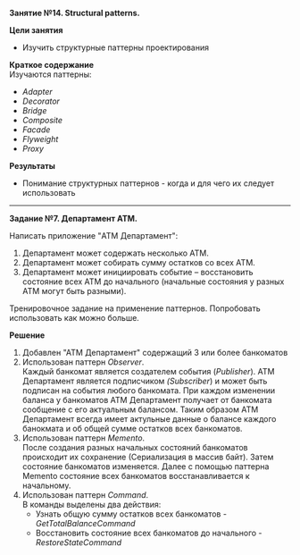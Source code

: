 **Занятие №14. Structural patterns.**

**Цели занятия**
- Изучить структурные паттерны проектирования

**Краткое содержание**<br>
Изучаются паттерны:
- _Adapter_
- _Decorator_
- _Bridge_
- _Composite_
- _Facade_
- _Flyweight_
- _Proxy_

**Результаты**
- Понимание структурных паттернов - когда и для чего их следует использовать

---

**Задание №7. Департамент ATM.**

Написать приложение "ATM Департамент":
1. Департамент может содержать несколько ATM.
2. Департамент может собирать сумму остатков со всех ATM.
3. Департамент может инициировать событие – восстановить состояние всех
ATM до начального (начальные состояния у разных ATM могут быть
разными).

Тренировочное задание на применение паттернов.
Попробовать использовать как можно больше.

**Решение**

1. Добавлен "АТМ Департамент" содержащий 3 или более банкоматов
2. Использован паттерн *Observer*.<br>
Каждый банкомат является создателем события (*Publisher*).
АТМ Департамент является подписчиком *(Subscriber*) и может быть подписан на события любого банкомата.
При каждом изменении баланса у банкоматов АТМ Департамент получает от банкомата сообщение
с его актуальным балансом. Таким образом АТМ Департамент всегда имеет актульные данные о балансе каждого банокмата
и об общей сумме остатков всех банкоматов.
3. Использован паттерн *Memento*.<br>
После создания разных начальных состояний банкоматов происходит их сохранение (Сериализация в массив байт).
Затем состояние банкоматов изменяется. Далее с помощью паттерна Memento состояние всех банкоматов восстанавливается
к начальному.
4. Использован паттерн *Command*.<br>
В команды выделены два действия:<br>
   - Узнать общую сумму остатков всех банкоматов - *GetTotalBalanceCommand*<br>
   - Восстановить состояние всех банкоматов до начального - *RestoreStateCommand*